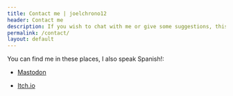 ```yaml
---
title: Contact me | joelchrono12
header: Contact me
description: If you wish to chat with me or give some suggestions, this is the place
permalink: /contact/
layout: default
---
```


You can find me in these places, I also speak Spanish!:

* [Mastodon](https://fosstodon.org/@joeligj12) 

* [Itch.io](https://itch.io/profile/igchrono)

  
